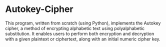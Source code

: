 # Autokey-Cipher
This program, written from scratch (using Python),  implements the Autokey cipher, a method of encrypting alphabetic text using polyalphabetic substitution. It enables users to perform both encryption and decryption with a given plaintext or ciphertext, along with an initial numeric cipher key.

